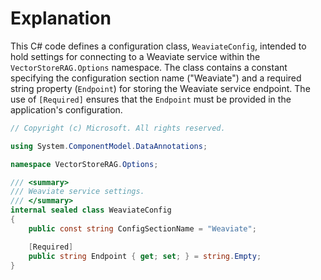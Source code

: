 # Explanation
This C# code defines a configuration class, `WeaviateConfig`, intended to hold settings for connecting to a Weaviate service within the `VectorStoreRAG.Options` namespace. The class contains a constant specifying the configuration section name ("Weaviate") and a required string property (`Endpoint`) for storing the Weaviate service endpoint. The use of `[Required]` ensures that the `Endpoint` must be provided in the application's configuration.

```csharp
// Copyright (c) Microsoft. All rights reserved.

using System.ComponentModel.DataAnnotations;

namespace VectorStoreRAG.Options;

/// <summary>
/// Weaviate service settings.
/// </summary>
internal sealed class WeaviateConfig
{
    public const string ConfigSectionName = "Weaviate";

    [Required]
    public string Endpoint { get; set; } = string.Empty;
}
```